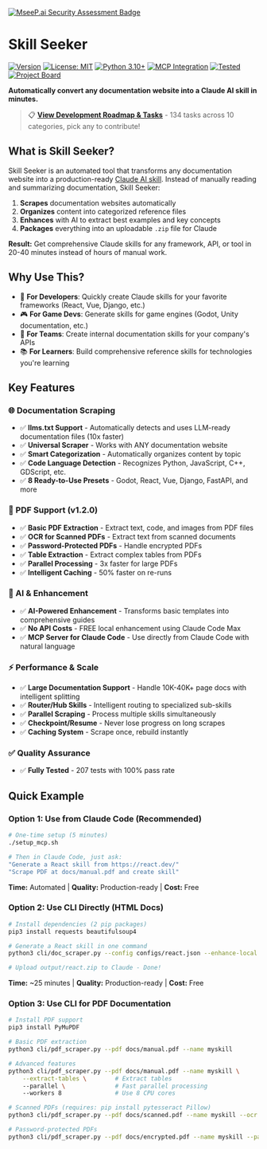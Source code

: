 [![MseeP.ai Security Assessment Badge](https://mseep.net/pr/yusufkaraaslan-skill-seekers-badge.png)](https://mseep.ai/app/yusufkaraaslan-skill-seekers)

# Skill Seeker

[![Version](https://img.shields.io/badge/version-1.2.0-blue.svg)](https://github.com/yusufkaraaslan/Skill_Seekers/releases/tag/v1.2.0)
[![License: MIT](https://img.shields.io/badge/License-MIT-yellow.svg)](https://opensource.org/licenses/MIT)
[![Python 3.10+](https://img.shields.io/badge/python-3.10+-blue.svg)](https://www.python.org/downloads/)
[![MCP Integration](https://img.shields.io/badge/MCP-Integrated-blue.svg)](https://modelcontextprotocol.io)
[![Tested](https://img.shields.io/badge/Tests-207%20Passing-brightgreen.svg)](tests/)
[![Project Board](https://img.shields.io/badge/Project-Board-purple.svg)](https://github.com/users/yusufkaraaslan/projects/2)

**Automatically convert any documentation website into a Claude AI skill in minutes.**

> 📋 **[View Development Roadmap & Tasks](https://github.com/users/yusufkaraaslan/projects/2)** - 134 tasks across 10 categories, pick any to contribute!

## What is Skill Seeker?

Skill Seeker is an automated tool that transforms any documentation website into a production-ready [Claude AI skill](https://claude.ai). Instead of manually reading and summarizing documentation, Skill Seeker:

1. **Scrapes** documentation websites automatically
2. **Organizes** content into categorized reference files
3. **Enhances** with AI to extract best examples and key concepts
4. **Packages** everything into an uploadable `.zip` file for Claude

**Result:** Get comprehensive Claude skills for any framework, API, or tool in 20-40 minutes instead of hours of manual work.

## Why Use This?

- 🎯 **For Developers**: Quickly create Claude skills for your favorite frameworks (React, Vue, Django, etc.)
- 🎮 **For Game Devs**: Generate skills for game engines (Godot, Unity documentation, etc.)
- 🔧 **For Teams**: Create internal documentation skills for your company's APIs
- 📚 **For Learners**: Build comprehensive reference skills for technologies you're learning

## Key Features

### 🌐 Documentation Scraping
- ✅ **llms.txt Support** - Automatically detects and uses LLM-ready documentation files (10x faster)
- ✅ **Universal Scraper** - Works with ANY documentation website
- ✅ **Smart Categorization** - Automatically organizes content by topic
- ✅ **Code Language Detection** - Recognizes Python, JavaScript, C++, GDScript, etc.
- ✅ **8 Ready-to-Use Presets** - Godot, React, Vue, Django, FastAPI, and more

### 📄 PDF Support (**v1.2.0**)
- ✅ **Basic PDF Extraction** - Extract text, code, and images from PDF files
- ✅ **OCR for Scanned PDFs** - Extract text from scanned documents
- ✅ **Password-Protected PDFs** - Handle encrypted PDFs
- ✅ **Table Extraction** - Extract complex tables from PDFs
- ✅ **Parallel Processing** - 3x faster for large PDFs
- ✅ **Intelligent Caching** - 50% faster on re-runs

### 🤖 AI & Enhancement
- ✅ **AI-Powered Enhancement** - Transforms basic templates into comprehensive guides
- ✅ **No API Costs** - FREE local enhancement using Claude Code Max
- ✅ **MCP Server for Claude Code** - Use directly from Claude Code with natural language

### ⚡ Performance & Scale
- ✅ **Large Documentation Support** - Handle 10K-40K+ page docs with intelligent splitting
- ✅ **Router/Hub Skills** - Intelligent routing to specialized sub-skills
- ✅ **Parallel Scraping** - Process multiple skills simultaneously
- ✅ **Checkpoint/Resume** - Never lose progress on long scrapes
- ✅ **Caching System** - Scrape once, rebuild instantly

### ✅ Quality Assurance
- ✅ **Fully Tested** - 207 tests with 100% pass rate

## Quick Example

### Option 1: Use from Claude Code (Recommended)

```bash
# One-time setup (5 minutes)
./setup_mcp.sh

# Then in Claude Code, just ask:
"Generate a React skill from https://react.dev/"
"Scrape PDF at docs/manual.pdf and create skill"
```

**Time:** Automated | **Quality:** Production-ready | **Cost:** Free

### Option 2: Use CLI Directly (HTML Docs)

```bash
# Install dependencies (2 pip packages)
pip3 install requests beautifulsoup4

# Generate a React skill in one command
python3 cli/doc_scraper.py --config configs/react.json --enhance-local

# Upload output/react.zip to Claude - Done!
```

**Time:** ~25 minutes | **Quality:** Production-ready | **Cost:** Free

### Option 3: Use CLI for PDF Documentation

```bash
# Install PDF support
pip3 install PyMuPDF

# Basic PDF extraction
python3 cli/pdf_scraper.py --pdf docs/manual.pdf --name myskill

# Advanced features
python3 cli/pdf_scraper.py --pdf docs/manual.pdf --name myskill \
    --extract-tables \        # Extract tables
    --parallel \              # Fast parallel processing
    --workers 8               # Use 8 CPU cores

# Scanned PDFs (requires: pip install pytesseract Pillow)
python3 cli/pdf_scraper.py --pdf docs/scanned.pdf --name myskill --ocr

# Password-protected PDFs
python3 cli/pdf_scraper.py --pdf docs/encrypted.pdf --name myskill --password